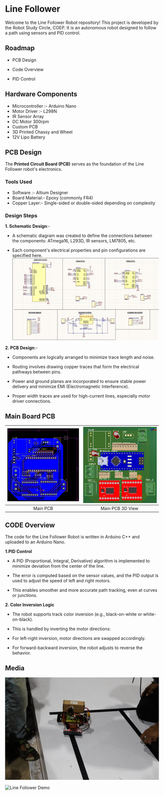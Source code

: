 
# Line Follower

Welcome to the Line Follower Robot repository!
This project is developed by the Robot Study Circle, COEP. It is an autonomous robot designed to follow a path using sensors and PID control.


## Roadmap

- PCB Design

- Code Overview

- PID Control



## Hardware Components

- Microcontroller :- Arduino Nano
- Motor Driver :- L298N
- IR Sensor Array
- DC Motor 300rpm
- Custom PCB
- 3D Printed Chassy and Wheel
- 12V Lipo Battery


## PCB Design

The **Printed Circuit Board (PCB)** serves as the foundation of the Line Follower robot's electronics.

### Tools Used
- Software :- Altium Designer
- Board Material:-  Epoxy (commonly FR4)
- Copper Layer:- Single-sided or double-sided depending on complexity

### Design Steps
**1. Schematic Design**:-
- A schematic diagram was created to define the connections between the components: ATmega16, L293D, IR sensors, LM7805, etc.

- Each component's electrical properties and pin configurations are specified here.
![App Screenshot](https://raw.githubusercontent.com/Laya-21/Line-Follower/refs/heads/main/Media/schematic.jpg)

**2. PCB Design**:-
- Components are logically arranged to minimize trace length and noise.

- Routing involves drawing copper traces that form the electrical pathways between pins.

- Power and ground planes are incorporated to ensure stable power delivery and minimize EMI (Electromagnetic Interference).

- Proper width traces are used for high-current lines, especially motor driver connections.

## Main Board PCB

| ![Main PCB](https://raw.githubusercontent.com/Laya-21/Line-Follower/refs/heads/main/Media/pcb_2.jpg) | ![Main PCB 3D](https://raw.githubusercontent.com/Laya-21/Line-Follower/refs/heads/main/Media/pcb_3.jpg) |
|:--:|:--:|
| Main PCB | Main PCB 3D View |



## CODE Overview

The code for the Line Follower Robot is written in Arduino C++ and uploaded to an Arduino Nano.

**1.PID Control**

- A PID (Proportional, Integral, Derivative) algorithm is implemented to minimize deviation from the center of the line.

- The error is computed based on the sensor values, and the PID output is used to adjust the speed of left and right motors.

- This enables smoother and more accurate path tracking, even at curves or junctions.

**2. Color Inversion Logic**

- The robot supports track color inversion (e.g., black-on-white or white-on-black).

- This is handled by inverting the motor directions:

- For left-right inversion, motor directions are swapped accordingly.

- For forward-backward inversion, the robot adjusts to reverse the behavior.
## Media

![App Screenshot](https://raw.githubusercontent.com/Laya-21/Line-Follower/refs/heads/main/Media/img2.jpg)

![Line Follower Demo](https://raw.githubusercontent.com/Laya-21/Line-Follower/main/Media/gif_1.gif)
